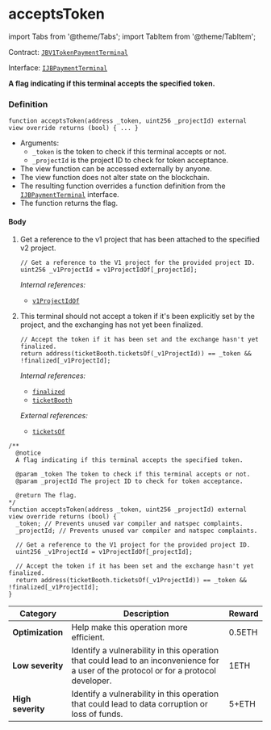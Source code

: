 # acceptsToken

import Tabs from '@theme/Tabs';
import TabItem from '@theme/TabItem';

Contract: [`JBV1TokenPaymentTerminal`](/docs/dev/v3/api/contracts/or-payment-terminals/jbv1tokenpaymentterminal/README.md)​‌

Interface: [`IJBPaymentTerminal`](/docs/dev/v3/api/interfaces/ijbpaymentterminal.md)

<Tabs>
<TabItem value="Step by step" label="Step by step">

**A flag indicating if this terminal accepts the specified token.**

### Definition

```
function acceptsToken(address _token, uint256 _projectId) external view override returns (bool) { ... }
```

* Arguments:
  * `_token` is the token to check if this terminal accepts or not.
  * `_projectId` is the project ID to check for token acceptance.
* The view function can be accessed externally by anyone.
* The view function does not alter state on the blockchain.
* The resulting function overrides a function definition from the [`IJBPaymentTerminal`](/docs/dev/v3/api/interfaces/ijbpaymentterminal.md) interface.
* The function returns the flag.

#### Body

1.  Get a reference to the v1 project that has been attached to the specified v2 project.

    ```
    // Get a reference to the V1 project for the provided project ID.
    uint256 _v1ProjectId = v1ProjectIdOf[_projectId];
    ```

    _Internal references:_

    * [`v1ProjectIdOf`](/docs/dev/v3/api/contracts/or-payment-terminals/jbv1tokenpaymentterminal/properties/v1projectidof.md)

1.  This terminal should not accept a token if it's been explicitly set by the project, and the exchanging has not yet been finalized.

    ```
    // Accept the token if it has been set and the exchange hasn't yet finalized.
    return address(ticketBooth.ticketsOf(_v1ProjectId)) == _token && !finalized[_v1ProjectId];
    ```

    _Internal references:_

    * [`finalized`](/docs/dev/v3/api/contracts/or-payment-terminals/jbv1tokenpaymentterminal/properties/finalized.md)
    * [`ticketBooth`](/docs/dev/v3/api/contracts/or-payment-terminals/jbv1tokenpaymentterminal/properties/ticketbooth.md)

    _External references:_

    * [`ticketsOf`](https://github.com/jbx-protocol/juice-contracts-v1/blob/a91b55e8d264267c338b089aa9a45b29fd8e8f13/contracts/interfaces/ITicketBooth.sol#L69)

</TabItem>

<TabItem value="Code" label="Code">

```
/**
  @notice
  A flag indicating if this terminal accepts the specified token.

  @param _token The token to check if this terminal accepts or not.
  @param _projectId The project ID to check for token acceptance.

  @return The flag.
*/
function acceptsToken(address _token, uint256 _projectId) external view override returns (bool) {
  _token; // Prevents unused var compiler and natspec complaints.
  _projectId; // Prevents unused var compiler and natspec complaints.

  // Get a reference to the V1 project for the provided project ID.
  uint256 _v1ProjectId = v1ProjectIdOf[_projectId];

  // Accept the token if it has been set and the exchange hasn't yet finalized.
  return address(ticketBooth.ticketsOf(_v1ProjectId)) == _token && !finalized[_v1ProjectId];
}
```

</TabItem>

<TabItem value="Bug bounty" label="Bug bounty">

| Category          | Description                                                                                                                            | Reward |
| ----------------- | -------------------------------------------------------------------------------------------------------------------------------------- | ------ |
| **Optimization**  | Help make this operation more efficient.                                                                                               | 0.5ETH |
| **Low severity**  | Identify a vulnerability in this operation that could lead to an inconvenience for a user of the protocol or for a protocol developer. | 1ETH   |
| **High severity** | Identify a vulnerability in this operation that could lead to data corruption or loss of funds.                                        | 5+ETH  |

</TabItem>
</Tabs>
